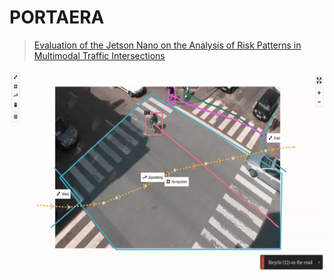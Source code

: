 # PORTAERA

> [Evaluation of the Jetson Nano on the Analysis of Risk Patterns in Multimodal Traffic Intersections](https://link.springer.com/chapter/10.1007/978-3-031-48590-9_10)

<p align="center">
  <img src="assets/portaera.png" alt="portaera" width="640" height="320" />
</p>

<h1></h1>

